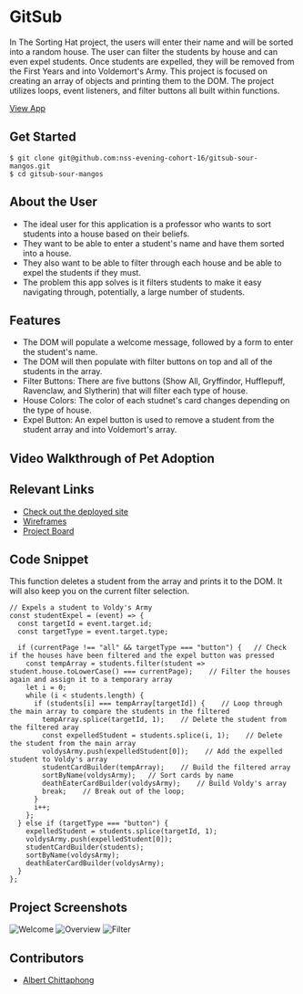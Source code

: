 # GitSub  <!-- REPLACE THIS [![Netlify Status](https://api.netlify.com/api/v1/badges/c9892978-61ce-43b2-86f3-0dabf5ef8b14/deploy-status)](https://app.netlify.com/sites/awc-sorting-hat/deploys) -->
<!-- update the netlify badge above with your own badge that you can find at netlify under settings/general#status-badges -->

In The Sorting Hat project, the users will enter their name and will be sorted into a random house. The user can filter the students by house and can even expel students. Once students are expelled, they will be removed from the First Years and into Voldemort's Army.
This project is focused on creating an array of objects and printing them to the DOM. The project utilizes loops, event listeners, and filter buttons all built within functions.

[View App](<!-- INSERT NETLIFY LINK -->)

## Get Started <!-- OPTIONAL, but doesn't hurt -->
```
$ git clone git@github.com:nss-evening-cohort-16/gitsub-sour-mangos.git
$ cd gitsub-sour-mangos
```
## About the User <!-- This is a scaled down user persona -->
- The ideal user for this application is a professor who wants to sort students into a house based on their beliefs.
- They want to be able to enter a student's name and have them sorted into a house. 
- They also want to be able to filter through each house and be able to expel the students if they must.
- The problem this app solves is it filters students to make it easy navigating through, potentially, a large number of students.

## Features <!-- List your app features using bullets! Do NOT use a paragraph. No one will read that! -->
- The DOM will populate a welcome message, followed by a form to enter the student's name.
- The DOM will then populate with filter buttons on top and all of the students in the array.
- Filter Buttons: There are five buttons (Show All, Gryffindor, Hufflepuff, Ravenclaw, and Slytherin) that will filter each type of house.
- House Colors: The color of each studnet's card changes depending on the type of house.
- Expel Button: An expel button is used to remove a student from the student array and into Voldemort's array.

## Video Walkthrough of Pet Adoption <!-- A loom link is sufficient -->
<!-- REPLACE THIS https://www.loom.com/share/c8d85532094a4b48b69199ee2a240804 -->

## Relevant Links <!-- Link to all the things that are required outside of the ones that have their own section -->
- [Check out the deployed site](<!-- REPLACE THIS -->)
- [Wireframes](https://www.figma.com/file/8vIX1yEXd2UxdWARbWqAje/GitSub?node-id=0%3A1)
- [Project Board](https://github.com/nss-evening-cohort-16/gitsub-sour-mangos/projects/1)

## Code Snippet <!-- OPTIONAL, but doesn't hurt -->
This function deletes a student from the array and prints it to the DOM. It will also keep you on the current filter selection.
```
// Expels a student to Voldy's Army
const studentExpel = (event) => {
  const targetId = event.target.id;
  const targetType = event.target.type;

  if (currentPage !== "all" && targetType === "button") {   // Check if the houses have been filtered and the expel button was pressed
    const tempArray = students.filter(student => student.house.toLowerCase() === currentPage);    // Filter the houses again and assign it to a temporary array
    let i = 0;
    while (i < students.length) {
      if (students[i] === tempArray[targetId]) {    // Loop through the main array to compare the students in the filtered
        tempArray.splice(targetId, 1);    // Delete the student from the filtered aray
        const expelledStudent = students.splice(i, 1);    // Delete the student from the main array
        voldysArmy.push(expelledStudent[0]);    // Add the expelled student to Voldy's array
        studentCardBuilder(tempArray);    // Build the filtered array
        sortByName(voldysArmy);   // Sort cards by name
        deathEaterCardBuilder(voldysArmy);    // Build Voldy's array 
        break;    // Break out of the loop;
      }
      i++;
    };
  } else if (targetType === "button") {
    expelledStudent = students.splice(targetId, 1);
    voldysArmy.push(expelledStudent[0]);
    studentCardBuilder(students);
    sortByName(voldysArmy);
    deathEaterCardBuilder(voldysArmy);
  }
};
```

## Project Screenshots <!-- These can be inside of your project. Look at the repos from class and see how the images are included in the readme -->
![Welcome](Sorting_Hat_Welcome.PNG)
![Overview](Sorting_Hat_Overview.PNG)
![Filter](Sorting_Hat_Filter.PNG)

## Contributors
- [Albert Chittaphong](https://github.com/albertchitta)
